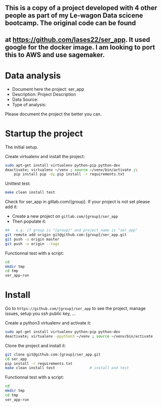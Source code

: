 ## This is a copy of a project developed with 4 other people as part of my Le-wagon Data scicene bootcamp. The original code can be found
## at https://github.com/Iases22/ser_app. It used google for the docker image. I am looking to port this to AWS  and use sagemaker. 



# Data analysis
- Document here the project: ser_app
- Description: Project Description
- Data Source:
- Type of analysis:

Please document the project the better you can.

# Startup the project

The initial setup.

Create virtualenv and install the project:
```bash
sudo apt-get install virtualenv python-pip python-dev
deactivate; virtualenv ~/venv ; source ~/venv/bin/activate ;\
    pip install pip -U; pip install -r requirements.txt
```

Unittest test:
```bash
make clean install test
```

Check for ser_app in gitlab.com/{group}.
If your project is not set please add it:

- Create a new project on `gitlab.com/{group}/ser_app`
- Then populate it:

```bash
##   e.g. if group is "{group}" and project_name is "ser_app"
git remote add origin git@github.com:{group}/ser_app.git
git push -u origin master
git push -u origin --tags
```

Functionnal test with a script:

```bash
cd
mkdir tmp
cd tmp
ser_app-run
```

# Install

Go to `https://github.com/{group}/ser_app` to see the project, manage issues,
setup you ssh public key, ...

Create a python3 virtualenv and activate it:

```bash
sudo apt-get install virtualenv python-pip python-dev
deactivate; virtualenv -ppython3 ~/venv ; source ~/venv/bin/activate
```

Clone the project and install it:

```bash
git clone git@github.com:{group}/ser_app.git
cd ser_app
pip install -r requirements.txt
make clean install test                # install and test
```
Functionnal test with a script:

```bash
cd
mkdir tmp
cd tmp
ser_app-run
```
